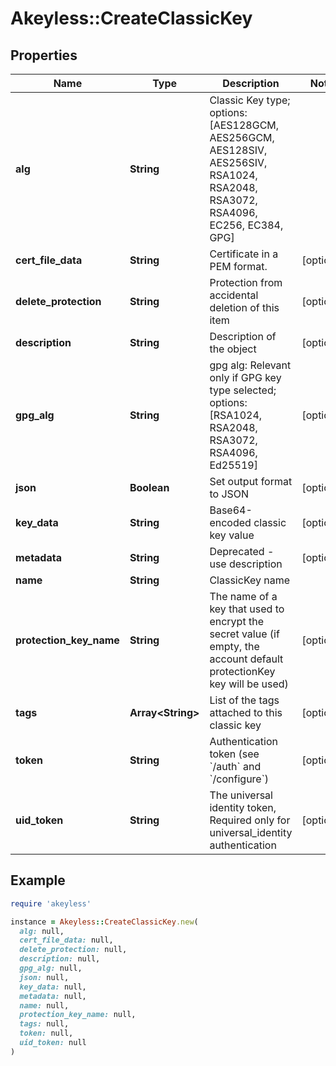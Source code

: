 # Akeyless::CreateClassicKey

## Properties

| Name | Type | Description | Notes |
| ---- | ---- | ----------- | ----- |
| **alg** | **String** | Classic Key type; options: [AES128GCM, AES256GCM, AES128SIV, AES256SIV, RSA1024, RSA2048, RSA3072, RSA4096, EC256, EC384, GPG] |  |
| **cert_file_data** | **String** | Certificate in a PEM format. | [optional] |
| **delete_protection** | **String** | Protection from accidental deletion of this item | [optional] |
| **description** | **String** | Description of the object | [optional] |
| **gpg_alg** | **String** | gpg alg: Relevant only if GPG key type selected; options: [RSA1024, RSA2048, RSA3072, RSA4096, Ed25519] | [optional] |
| **json** | **Boolean** | Set output format to JSON | [optional] |
| **key_data** | **String** | Base64-encoded classic key value | [optional] |
| **metadata** | **String** | Deprecated - use description | [optional] |
| **name** | **String** | ClassicKey name |  |
| **protection_key_name** | **String** | The name of a key that used to encrypt the secret value (if empty, the account default protectionKey key will be used) | [optional] |
| **tags** | **Array&lt;String&gt;** | List of the tags attached to this classic key | [optional] |
| **token** | **String** | Authentication token (see &#x60;/auth&#x60; and &#x60;/configure&#x60;) | [optional] |
| **uid_token** | **String** | The universal identity token, Required only for universal_identity authentication | [optional] |

## Example

```ruby
require 'akeyless'

instance = Akeyless::CreateClassicKey.new(
  alg: null,
  cert_file_data: null,
  delete_protection: null,
  description: null,
  gpg_alg: null,
  json: null,
  key_data: null,
  metadata: null,
  name: null,
  protection_key_name: null,
  tags: null,
  token: null,
  uid_token: null
)
```

